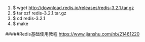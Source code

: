 1. $ wget http://download.redis.io/releases/redis-3.2.1.tar.gz
2. $ tar xzf redis-3.2.1.tar.gz
3. $ cd redis-3.2.1
4. $ make

#####Redis基础使用教程
https://www.jianshu.com/nb/21461220
